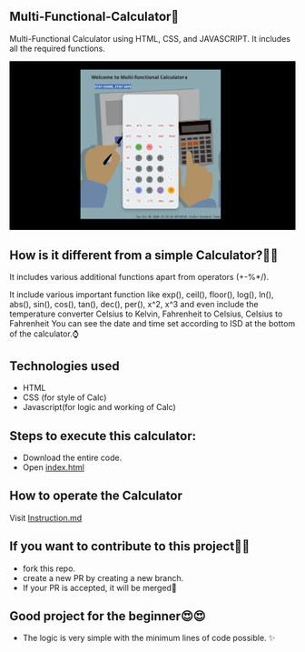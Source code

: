 ## Multi-Functional-Calculator🧮
Multi-Functional Calculator using HTML, CSS, and JAVASCRIPT. It includes all the required functions. 

![](https://github.com/nutanaarohi123/Multi-Functional-Calculator/blob/gh-pages/CaptureCalc.PNG)

## How is it different from a simple Calculator?🤷‍♀️
 It includes various additional functions apart from operators (+-%*/).
 
 It include various important function like exp(), ceil(), floor(), log(), ln(), abs(), sin(), cos(), tan(), dec(), per(), x^2, x^3 and even include the temperature converter Celsius to Kelvin, Fahrenheit to Celsius, Celsius to Fahrenheit
 You can see the date and time set according to ISD at the bottom of the calculator.⌚
 
 
 ## Technologies used
 - HTML 
 - CSS  (for style of Calc)
 - Javascript(for logic and working of Calc)
 
 ## Steps to execute this calculator:
- Download the entire code.
- Open [index.html](https://github.com/nutanaarohi123/Multi-Functional-Calculator/blob/gh-pages/index.html)

## How to operate the Calculator
   Visit [Instruction.md](https://github.com/nutanaarohi123/Multi-Functional-Calculator/blob/gh-pages/Instruction.md)

## If you want to contribute to this project🤷‍♂️ 
  - fork this repo.
  - create a new PR by creating a new branch.
  - If your PR is accepted, it will be merged🎉
 
 ## Good project for the beginner😍😍
 - The logic is very simple with the minimum lines of code possible. ✨
 
 


